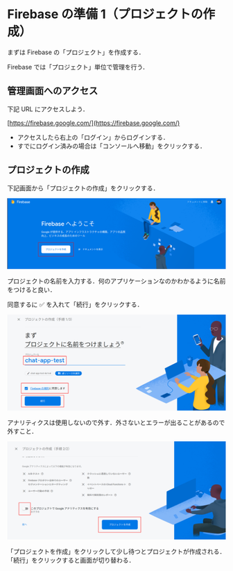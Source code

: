 # Firebase の準備 1（プロジェクトの作成）

まずは Firebase の「プロジェクト」を作成する．

Firebase では「プロジェクト」単位で管理を行う．

## 管理画面へのアクセス

下記 URL にアクセスしよう．

[https://firebase.google.com/](https://firebase.google.com/)

- アクセスしたら右上の「ログイン」からログインする．
- すでにログイン済みの場合は「コンソールへ移動」をクリックする．

## プロジェクトの作成

下記画面から「プロジェクトの作成」をクリックする．

![Firebaseプロジェクト作成](./img/20210616120245.png)

プロジェクトの名前を入力する．何のアプリケーションなのかわかるように名前をつけると良い．

同意するに ✅ を入れて「続行」をクリックする．

![Firebaseプロジェクト情報入力1](./img/20210616120512.png)

アナリティクスは使用しないので外す．外さないとエラーが出ることがあるので外すこと．

![アナリティクス外す](./img/20210616120730.png)

「プロジェクトを作成」をクリックして少し待つとプロジェクトが作成される．「続行」をクリックすると画面が切り替わる．
